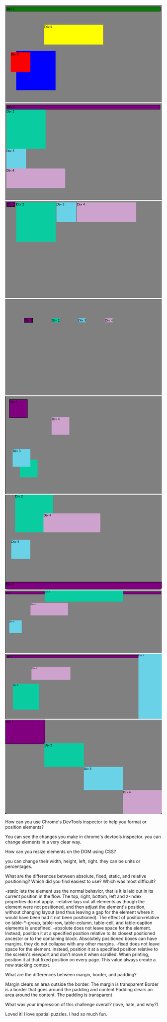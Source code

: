 <img src="imgs/1.png">
<img src="imgs/2.png">
<img src="imgs/3.png">
<img src="imgs/4.png">
<img src="imgs/5.png">
<img src="imgs/6.png">
<img src="imgs/7.png">
<img src="imgs/8.png">
<img src="imgs/9.png">


How can you use Chrome's DevTools inspector to help you format or position elements?

You can see the changes you make in chrome's devtools inspector. you can change elements in a very clear way.

How can you resize elements on the DOM using CSS?

you can change their width, height, left, right. they can be units or percentages.

What are the differences between absolute, fixed, static, and relative positioning? Which did you find easiest to use? Which was most difficult?

-static lets the element use the normal behavior, that is it is laid out in its current position in the flow.  The top, right, bottom, left and z-index properties do not apply.
-relative lays out all elements as though the element were not positioned, and then adjust the element's position, without changing layout (and thus leaving a gap for the element where it would have been had it not been positioned). The effect of position:relative on table-*-group, table-row, table-column, table-cell, and table-caption elements is undefined.
-absolute does not leave space for the element. Instead, position it at a specified position relative to its closest positioned ancestor or to the containing block. Absolutely positioned boxes can have margins, they do not collapse with any other margins.
-fixed does not leave space for the element. Instead, position it at a specified position relative to the screen's viewport and don't move it when scrolled. When printing, position it at that fixed position on every page. This value always create a new stacking context.

What are the differences between margin, border, and padding?

Margin clears an area outside the border. The margin is transparent
Border is a border that goes around the padding and content
Padding clears an area around the content. The padding is transparent

What was your impression of this challenge overall? (love, hate, and why?)

Loved it! I love spatial puzzles. I had so much fun.